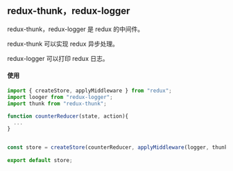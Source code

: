 ## redux-thunk，redux-logger

redux-thunk，redux-logger 是 redux 的中间件。

redux-thunk 可以实现 redux 异步处理。

redux-logger 可以打印 redux 日志。



#### 使用

```js
import { createStore, applyMiddleware } from "redux";
import looger from "redux-logger";
import thunk from "redux-thunk";

function counterReducer(state, action){
  ...
}


const store = createStore(counterReducer, applyMiddleware(logger, thunk));
    
export default store;
```

